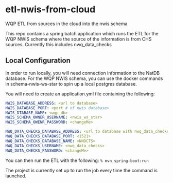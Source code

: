 # etl-nwis-from-cloud
WQP ETL from sources in the cloud into the nwis schema

This repo contains a spring batch application which runs the ETL for the WQP NWIS
schema where the source of the information is from CHS sources. Currently this includes nwq_data_checks

## Local Configuration
In order to run locally, you will need connection information to the NatDB database. For the WQP NWIS schema, you can use the docker commands in schema-nwis-ws-star to spin up a local postgres database.

You will need to create an application.yml file containing the following:
```yaml
NWIS_DATABASE_ADDRESS: <url to database>
NWIS_DATABASE_PORT: <port # of nwis database>
NWIS_DTABASE_NAME: <wqp_db>
NWIS_SCHEMA_OWNER_USERNAME: <nwis_ws_star>
NWIS_SCHEMA_OWENR_PASSWORD: <changeMe>

NWQ_DATA_CHECKS_DATABASE_ADDRESS: <url to database with nwq_data_checks
NWQ_DATA_CHECKS_DATABASE_PORT: <1521>
NWQ_DATA_CHECKS_DATABASE_NAME: <NNDCTS>
NWQ_DATA_CHECKS_USERNAME: <nwq_data_checks>
NWQ_DATA_CHECKS_PASSWORD: <changeMe>
```

You can then run the ETL with the following:
```% mvn spring-boot:run```

The project is currently set up to run the job every time the command is launched.